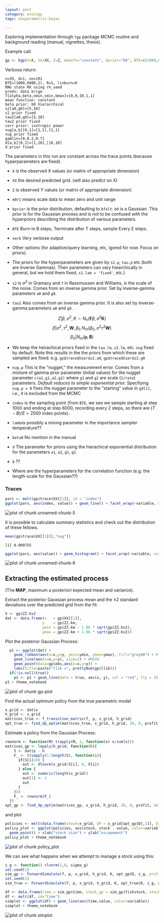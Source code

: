 ```yaml
---
layout: post
category: ecology
tags: nonparametric-bayes

---
```



Exploring implementation through `tgp` package MCMC routine and background reading (manual, vignettes, thesis).


Example call:

```r
gp <- bgp(X=X, XX=XX, Z=Z, meanfn="constant", bprior="b0", BTE=c(1000,6000,2), m0r1=TRUE, verb=4, corr="exp", trace=TRUE, s2.p=c(5,10), tau2.p=c(5,10), s2.lam="fixed", tau2.lam="fixed")
```

Verbose return:

```
n=39, d=1, nn=101
BTE=(1000,6000,2), R=1, linburn=0
RNG state RK using rk_seed
preds: data krige
T[alpha,beta,nmin,smin,bmax]=[0,0,10,1,1]
mean function: constant
beta prior: b0 hierarchical
s2[a0,g0]=[5,10]
s2 prior fixed
tau2[a0,g0]=[5,10]
tau2 prior fixed
corr prior: isotropic power
nug[a,b][0,1]=[1,1],[1,1]
nug prior fixed
gamlin=[0,0.2,0.7]
d[a,b][0,1]=[1,20],[10,10]
d prior fixed
```

The parameters in this run are constant across the trace points (because hyperparameters are fixed).  

* `X` is the observed X values (or matrix of appropriate dimension)
* `XX` the desired predicted grid. (will also predict on X)
* `Z` is observed Y values (or matrix of appropriate dimension)
* `m0r1` means scale data to mean zero and unit range
* `bprior` is the prior distribution, defaulting to `bfalt`. `b0` is a Gaussian.  This prior is for the Gaussian process and is not to be confused with the hyperpriors describing the distribution of various parameters.
* `BTE` Burn-in B steps, Terminate after T steps, sample Every E steps. 
* `verb` Very verbose output
* Other options (for adaptive/query learning, etc, igored for now.  Focus on priors).  
* The priors for the hyperparameters are given by `s2.p`, `tau.p` etc (both are Inverse Gammas).  Their parameters can vary hiearchically in general, but we hold them fixed, `s2.lam = 'fixed'`, etc.)




* `s2` is $\sigma^2$ in Gramacy and $\tau$ in Rassmussen and Williams, is the scale of the noise. Comes from an inverse gamma prior.  Set by inverse-gamma parameters `a0` and `g0`.  

* `tau2` Also comes from an inverse gamma prior. It is also set by inverse-gamma parameters `a0` and `g0`.  

$$Z | \beta, \sigma^2, K \sim N_n(\mathbf{F} \beta, \sigma^2 \mathbf{K}) $$
$$ \beta | \sigma^2, \tau^2, \mathbf{W}, \beta_0 ~ N_m(\beta_0, \sigma^2 \tau^2 \mathbf{W} )  $$
$$\beta_0 | N_m(\mathbf{\mu}, \mathbf{B})$$


* We keep the heirachical priors fixed in the `tau.lm`, `s2.lm`, etc. `nug` fixed by default.  Note this results in the the priors from which these are sampled are fixed: e.g. `gp$trace$hier$s2.a0`, `gp$trace$hier$s2.g0`

* `nug.p` This is the "nugget," the measurement error.  Comes from a mixture of gamma prior parameter (initial values) for the nugget parameter `c(a1,g1,a2,g2)` where `g1` and `g2` are scale (`1/rate`) parameters. _Default reduces to simple exponential prior._ Specifying `nug.p = 0` fixes the nugget parameter to the "starting" value in `gd[1]`, i.e., it is excluded from the MCMC


* `index` is the sampling point (from `BTE`, we see we sample starting at step 1000 and ending at step 6000, recording every 2 steps, so there are $(T-B)/E = 2500$ index points).  
* `lambda` possibly a mixing parameter in the importance sampler temperature??
* `beta0` No mention in the manual
* `d` The parameter for priors using the hierachical exponential distribution for the parameters `a1`, `a2`, `g1`, `g2`.  
* `b` ??

* Where are the hyperparameters for the correlation function (e.g. the length-scale for the Gaussian??)  




### Traces 


```r
pars <- melt(gp$trace$XX[[1]], id = "index")
ggplot(pars, aes(index, value)) + geom_line() + facet_wrap(~variable, scales="free_y")
```

![plot of chunk unnamed-chunk-5](/assets/figures/assets/figures/2012-12-04-046b509f8d-unnamed-chunk-5.png) 


It is possible to calculate summary statistics and check out the distribution of these fellows.  


```r
mean(gp$trace$XX[[1]][,"nug"])
```

```
[1] 0.009755
```

```r
ggplot(pars, aes(value)) + geom_histogram() + facet_wrap(~variable, scales="free")
```

![plot of chunk unnamed-chunk-6](/assets/figures/assets/figures/2012-12-04-046b509f8d-unnamed-chunk-6.png) 





## Extracting the estimated process 

(The **MAP**, maximum a posteriori expected mean and variance).

Extract the posterior Gaussian process mean and the $\pm 2$ standard deviations over the predicted grid from the fit:


```r
V <- gp$ZZ.ks2
dat <- data.frame(x   = gp$XX[[1]], 
                 y    = gp$ZZ.km, 
                 ymin = gp$ZZ.km - 1.96 * sqrt(gp$ZZ.ks2), 
                 ymax = gp$ZZ.km + 1.96 * sqrt(gp$ZZ.ks2))
```


Plot the posterior Gaussian Process:


```r
  p1 <- ggplot(dat) +
    geom_ribbon(aes(x=x,y=y, ymin=ymin, ymax=ymax), fill="grey80") + # Var
    geom_line(aes(x=x,y=y), size=1) + #MEAN
    geom_point(data=gp$obs,aes(x=x,y=y)) + 
    labs(title=paste("llik =", prettyNum(gp$llik)))
  if(!is.null(true))
    p1 <- p1 + geom_line(data = true, aes(x, y), col = "red", lty = 2) 
p1 + theme_notebook
```

![plot of chunk gp-plot](/assets/figures/assets/figures/2012-12-04-046b509f8d-gp-plot.png) 




Find the actual optimum policy from the true parametric model


```r
x_grid <- dat$x
h_grid <- x_grid
matrices_true <- f_transition_matrix(f, p, x_grid, h_grid)
opt_true <- find_dp_optim(matrices_true, x_grid, h_grid, 20, 0, profit, delta=.01)
```



Estimate a policy from the Gaussian Process:


```r
rownorm <- function(M) t(apply(M, 1, function(x) x/sum(x)))
matrices_gp <- lapply(h_grid, function(h){
    S <- dat$y - h
    F_ <- t(sapply(1:length(S), function(i){
      if(S[i]>0) {
        out <- dlnorm(x_grid/S[i], 0, V[i])
      } else {
        out <- numeric(length(x_grid))
        out[1] <- 1
        out
      }
    }))
    F_ <- rownorm(F_)
  })
opt_gp <- find_dp_optim(matrices_gp, x_grid, h_grid, 20, 0, profit, delta=.01)
```

and plot 

```r
policies <- melt(data.frame(stock=x_grid, GP = x_grid[opt_gp$D[,1]], Exact = x_grid[opt_true$D[,1]]), id="stock")
policy_plot <- ggplot(policies, aes(stock, stock - value, color=variable)) +
  geom_point() + xlab("stock size") + ylab("escapement") 
policy_plot + theme_notebook
```

![plot of chunk policy_plot](/assets/figures/assets/figures/2012-12-04-046b509f8d-policy_plot.png) 


We can see what happens when we attempt to manage a stock using this:


```r
z_g <- function() rlnorm(1,0, sigma_g)
set.seed(1)
sim_gp <- ForwardSimulate(f, p, x_grid, h_grid, K, opt_gp$D, z_g, profit=profit)
set.seed(1)
sim_true <- ForwardSimulate(f, p, x_grid, h_grid, K, opt_true$D, z_g, profit=profit)
```



```r
df <- data.frame(time = sim_gp$time, stock_gp = sim_gp$fishstock, stock_true = sim_true$fishstock, harvest_gp = sim_gp$harvest, havest_true = sim_true$harvest)
df <- melt(df, id="time")
simplot <- ggplot(df) + geom_line(aes(time,value, color=variable))
simplot + theme_notebook
```

![plot of chunk simplot](/assets/figures/assets/figures/2012-12-04-046b509f8d-simplot.png) 




